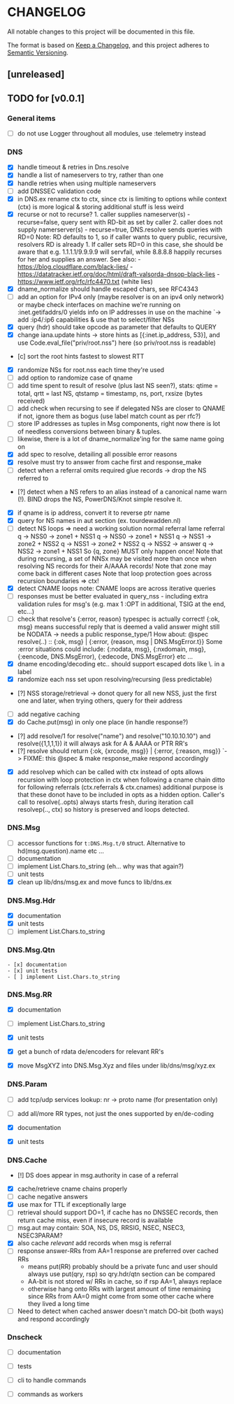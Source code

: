 # CHANGELOG

All notable changes to this project will be documented in this file.

The format is based on [Keep a Changelog](https://keepachangelog.com/en/1.0.0/),
and this project adheres to [Semantic Versioning](https://semver.org/spec/v2.0.0.html).

## [unreleased]

## TODO for [v0.0.1]

### General items
- [ ] do not use Logger throughout all modules, use :telemetry instead


### DNS
- [x] handle timeout & retries in Dns.resolve
- [x] handle a list of nameservers to try, rather than one
- [x] handle retries when using multiple nameservers
- [ ] add DNSSEC validation code
- [x] in DNS.ex rename ctx to ctx, since ctx is limiting to options while
      context (ctx) is more logical & storing additional stuff is less weird
- [x] recurse or not to recurse?
      1. caller supplies nameserver(s)
         - recurse=false, query sent with RD-bit as set by caller
      2. caller does not supply namerserver(s)
         - recurse=true, DNS.resolve sends queries with RD=0
      Note: RD defaults to 1, so if caller wants to query public, recursive,
      resolvers RD is already 1.  If caller sets RD=0 in this case, she should
      be aware that e.g. 1.1.1.1/9.9.9.9 will servfail, while 8.8.8.8 happily
      recurses for her and supplies an answer.
      See also:
      - https://blog.cloudflare.com/black-lies/
      - https://datatracker.ietf.org/doc/html/draft-valsorda-dnsop-black-lies
      - https://www.ietf.org/rfc/rfc4470.txt (white lies)
- [x] dname_normalize should handle escaped chars, see RFC4343
- [ ] add an option for IPv4 only (maybe resolver is on an ipv4 only network)
      or maybe check interfaces on machine we're running on
      :inet.getifaddrs/0 yields info on IP addresses in use on the machine
      `-> add :ip4/:ip6 capabilities & use that to select/filter NSs
- [x] query (hdr) should take opcode as parameter that defaults to QUERY
- [x] change iana.update hints -> store hints as [{:inet.ip_address, 53}], and
      use Code.eval_file("priv/root.nss") here (so priv/root.nss is readable)
- [c] sort the root hints fastest to slowest RTT
- [x] randomize NSs for root.nss each time they're used
- [ ] add option to randomize case of qname
- [ ] add time spent to result of resolve (plus last NS seen?),
      stats: qtime = total, qrtt = last NS, qtstamp = timestamp, ns, port, rxsize (bytes received)
- [ ] add check when recursing to see if delegated NSs are closer to QNAME
      if not, ignore them as bogus (use label match count as per rfc?)
- [ ] store IP addresses as tuples in Msg components, right now there is lot
      of needless conversions between binary & tuples.
- [ ] likewise, there is a lot of dname_normalize'ing for the same name going on
- [x] add spec to resolve, detailing all possible error reasons
- [x] resolve must try to answer from cache first and response_make
- [ ] detect when a referral omits required glue records -> drop the NS
      referred to
- [?] detect when a NS refers to an alias instead of a canonical name
      warn (!). BIND drops the NS, PowerDNS/Knot simple resolve it.
- [x] if qname is ip address, convert it to reverse ptr name
- [x] query for NS names in aut section (ex. tourdewadden.nl)
- [ ] detect NS loops => need a working solution
      normal referral                  lame referral
      q -> NSS0 -> zone1 + NSS1        q -> NSS0 -> zone1 + NSS1
      q -> NSS1 -> zone2 + NSS2        q -> NSS1 -> zone2 + NSS2
      q -> NSS2 -> answer              q -> NSS2 -> zone1 + NSS1
      So {q, zone<x>} MUST only happen once!
      Note that during recursing, a set of NNSx may be visited more
      than once when resolving NS records for their A/AAAA records!
      Note that zone<x> may come back in different cases
      Note that loop protection goes across recursion boundaries => ctx!
- [x] detect CNAME loops
      note: CNAME loops are across iterative queries
- [ ] responses must be better evaluated in query_nss
      - including extra validation rules for msg's (e.g. max 1 :OPT in additional, TSIG
        at the end, etc...)
- [ ] check that resolve's {:error, reason} typespec is actually correct!
      {:ok, msg} means successful reply that is deemed a valid answer
      might still be NODATA -> needs a public response_type/1
      How about: @spec resolve(..) :: {:ok, msg} | {:error, {reason, msg | DNS.MsgError.t}}
      Some :error situations could include: {:nodata, msg}, {:nxdomain, msg},
      {:eencode, DNS.MsgError), {:edecode, DNS.MsgError} etc ...
- [x] dname encoding/decoding etc.. should support escaped dots like \\. in a label
- [x] randomize each nss set upon resolving/recursing (less predictable)
- [?] NSS storage/retrieval -> donot query for all new NSS, just the first
      one and later, when trying others, query for their address
- [ ] add negative caching
- [x] do Cache.put(msg) in only one place (in handle response?)
- [?] add resolve/1 for resolve("name") and resolve("10.10.10.10") and resolve({1,1,1,1})
      it will always ask for A & AAAA or PTR RR's
- [?] resolve should return {:ok, {xrcode, msg}} | {:error, {:reason, msg}}
      `-> FIXME: this @spec & make response_make respond accordingly
- [x] add resolvep which can be called with ctx instead of opts
      allows recursion with loop protection in ctx when following a cname chain
      ditto for following referrals (ctx.referrals & ctx.cnames)
      additional purpose is that these donot have to be included in opts as a
      hidden option. Caller's call to resolve(..opts) always starts fresh,
      during iteration call resolvep(.., ctx) so history is preserved and loops
      detected.

### DNS.Msg
- [ ] accessor functions for `t:DNS.Msg.t/0` struct.
      Alternative to hd(msg.question).name etc ...
- [ ] documentation
- [ ] implement List.Chars.to_string (eh... why was that again?)
- [ ] unit tests
- [x] clean up lib/dns/msg.ex and move funcs to lib/dns.ex

### DNS.Msg.Hdr
- [x] documentation
- [x] unit tests
- [ ] implement List.Chars.to_string

### DNS.Msg.Qtn
    - [x] documentation
    - [x] unit tests
    - [ ] implement List.Chars.to_string

### DNS.Msg.RR
- [x] documentation
- [ ] implement List.Chars.to_string
- [x] unit tests
- [x] get a bunch of rdata de/encoders for relevant RR's
- [x] move MsgXYZ into DNS.Msg.Xyz and files under lib/dns/msg/xyz.ex


### DNS.Param
- [ ] add tcp/udp services lookup: nr -> proto name (for presentation only)
- [ ] add all/more RR types, not just the ones supported by en/de-coding
- [x] documentation
- [x] unit tests


### DNS.Cache
- [!] DS does appear in msg.authority in case of a referral
- [x] cache/retrieve cname chains properly
- [ ] cache negative answers
- [x] use max for TTL if exceptionally large
- [ ] retrieval should support DO=1, if cache has no DNSSEC records,
      then return cache miss, even if insecure record is available
- [ ] msg.aut may contain: SOA, NS, DS, RRSIG, NSEC, NSEC3, NSEC3PARAM?
- [x] also cache *relevant* add records when msg is referral
- [ ] response answer-RRs from AA=1 response are preferred over cached RRs
     - means put(RR) probably should be a private func and user should
       always use put(qry, rsp) so qry.hdr/qtn section can be compared
     - AA-bit is not stored w/ RRs in cache, so if rsp AA=1, always replace
     - otherwise hang onto RRs with largest amount of time remaining since RRs
           from AA=0 might come from some other cache where they lived a long time
- [ ] Need to detect when cached answer doesn't match DO-bit (both ways)
      and respond accordingly

### Dnscheck
- [ ] documentation
- [ ] tests
- [ ] cli to handle commands
- [ ] commands as workers

